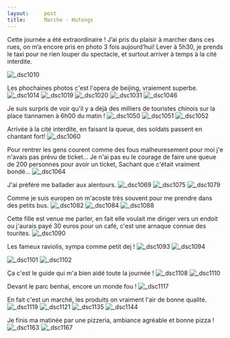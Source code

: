 ```yaml
---
layout:     post
title:      Marche - Hutongs 
---
```


Cette journée a été extraordinaire ! 
J’ai pris du plaisir à marcher dans ces rues, on m’a encore pris en photo 3 fois aujourd’hui!
Lever à 5h30, je prends le taxi pour ne rien louper du spectacle, et surtout arriver à temps à la cité interdite. 

![_dsc1010](https://cloud.githubusercontent.com/assets/1808854/10490020/a6b84cce-72d1-11e5-9865-ead045d6aa9b.jpg)

Les phochaines photos c'est l'opera de beijing, vraiement superbe.
![_dsc1014](https://cloud.githubusercontent.com/assets/1808854/10490019/a6b7f328-72d1-11e5-8fe3-458f05cb26f6.jpg)
![_dsc1019](https://cloud.githubusercontent.com/assets/1808854/10490021/a6bb8e98-72d1-11e5-9484-6647d90b08b7.jpg)
![_dsc1020](https://cloud.githubusercontent.com/assets/1808854/10490022/a70c9b94-72d1-11e5-82a9-b37df7dc51ba.jpg)
![_dsc1031](https://cloud.githubusercontent.com/assets/1808854/10490023/a70eada8-72d1-11e5-9e07-429b797a63c0.jpg)
![_dsc1046](https://cloud.githubusercontent.com/assets/1808854/10490024/a74b8a02-72d1-11e5-87fd-f0fc6abdee4c.jpg)

Je suis surpris de voir qu'il y a déjà des milliers de touristes chinois sur la place tiannamen à 6h00 du matin !
![_dsc1050](https://cloud.githubusercontent.com/assets/1808854/10490027/a760ce26-72d1-11e5-90bc-6d50b8508047.jpg)
![_dsc1051](https://cloud.githubusercontent.com/assets/1808854/10490026/a7600efa-72d1-11e5-97d3-f515b40ab788.jpg)
![_dsc1052](https://cloud.githubusercontent.com/assets/1808854/10490025/a75f984e-72d1-11e5-888d-124e5bd37f71.jpg)

Arrivée à la cité interdite, en faisant la queue, des soldats passent en chantant fort!
![_dsc1060](https://cloud.githubusercontent.com/assets/1808854/10490028/a7625656-72d1-11e5-93f6-bcfddd7594f0.jpg)

Pour rentrer les gens courent comme des fous malheuresement pour moi j'e n'avais pas prévu de ticket...
Je n'ai pas eu le courage de faire une queue de 200 personnes pour avoir un ticket, 
Sachant que c'était vraiment bondé...
![_dsc1064](https://cloud.githubusercontent.com/assets/1808854/10490029/a796ed9e-72d1-11e5-87d1-e4d1aebf079a.jpg)

J'ai préféré me ballader aux alentours.
![_dsc1069](https://cloud.githubusercontent.com/assets/1808854/10490030/a79b73dc-72d1-11e5-98f1-92928bf44ee4.jpg)
![_dsc1075](https://cloud.githubusercontent.com/assets/1808854/10490031/a7ad25e6-72d1-11e5-9f03-487e04b04c37.jpg)
![_dsc1079](https://cloud.githubusercontent.com/assets/1808854/10490032/a7aedc9c-72d1-11e5-9759-e33d5b431f27.jpg)

Comme je suis europen on m'acoste très souvent pour me prendre dans des petits bus.
![_dsc1082](https://cloud.githubusercontent.com/assets/1808854/10490033/a7e3d1e0-72d1-11e5-89d2-8acb87f26195.jpg)
![_dsc1084](https://cloud.githubusercontent.com/assets/1808854/10490034/a7e85698-72d1-11e5-9bf5-de55dfc9a9a7.jpg)
![_dsc1088](https://cloud.githubusercontent.com/assets/1808854/10490035/a7e9116e-72d1-11e5-9664-12849b42ee82.jpg)

Cette fille est venue me parler, en fait elle voulait me diriger vers un endoit ou j'aurais payé 30 euros pour un café,
c'est une arnaque connue des tourites.
![_dsc1090](https://cloud.githubusercontent.com/assets/1808854/10490036/a7ec617a-72d1-11e5-9f28-89827f927d05.jpg)

Les fameux raviolis, sympa comme petit dej !
![_dsc1093](https://cloud.githubusercontent.com/assets/1808854/10490037/a7f98e90-72d1-11e5-8a70-08bb959096cd.jpg)
![_dsc1094](https://cloud.githubusercontent.com/assets/1808854/10490038/a7fa01e0-72d1-11e5-816a-32d516121c11.jpg)

![_dsc1101](https://cloud.githubusercontent.com/assets/1808854/10490039/a833c3f8-72d1-11e5-854e-d83421c992ad.jpg)
![_dsc1102](https://cloud.githubusercontent.com/assets/1808854/10490040/a8415dec-72d1-11e5-991a-d87ace14a516.jpg)

Ça c'est le guide qui m'a bien aidé toute la journée !
![_dsc1108](https://cloud.githubusercontent.com/assets/1808854/10490041/a841b292-72d1-11e5-9cad-d88313132fd2.jpg)
![_dsc1110](https://cloud.githubusercontent.com/assets/1808854/10490043/a867a722-72d1-11e5-8017-a2c28f93272f.jpg)

Devant le parc benhai, encore un monde fou !
![_dsc1117](https://cloud.githubusercontent.com/assets/1808854/10490042/a865de92-72d1-11e5-947d-84c7bc4772ba.jpg)

En fait c'est un marché, les produits on vraiment l'air de bonne qualité.
![_dsc1119](https://cloud.githubusercontent.com/assets/1808854/10490044/a86b14c0-72d1-11e5-90d1-7eef431873d9.jpg)
![_dsc1121](https://cloud.githubusercontent.com/assets/1808854/10490045/a87d392a-72d1-11e5-9d26-69f26a81ebda.jpg)
![_dsc1135](https://cloud.githubusercontent.com/assets/1808854/10490046/a894caea-72d1-11e5-8690-bb232c70b325.jpg)
![_dsc1144](https://cloud.githubusercontent.com/assets/1808854/10490049/a8b90824-72d1-11e5-9b1c-64d5b575c2d4.jpg)

Je finis ma matinée par une pizzeria, ambiance agréable et bonne pizza !
![_dsc1163](https://cloud.githubusercontent.com/assets/1808854/10490047/a8b67014-72d1-11e5-9e1f-13d894a1f059.jpg)
![_dsc1167](https://cloud.githubusercontent.com/assets/1808854/10490048/a8b6afb6-72d1-11e5-8bc3-3c489934717f.jpg)
